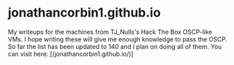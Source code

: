 # jonathancorbin1.github.io

My writeups for the machines from TJ_Nulls's Hack The Box OSCP-like VMs.
I hope writing these will give me enough knowledge to pass the OSCP.
So far the list has been updated to 140 and I plan on doing all of them.
You can visit here:
[(jonathancorbin1.github.io/)]
